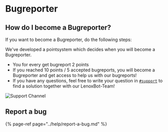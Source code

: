 # Bugreporter

## How do I become a Bugreporter?

If you want to become a Bugreporter, do the following steps:

We've developed a pointsystem which decides when you will become a Bugreporter.

* You for every get bugreport 2 points
* If you reached 10 points / 5 accepted bugreports, you will become a Bugreporter and get access to help us with our bugreports!
* If you have any questions, feel free to write your question in [`#support`](https://discord.gg/UvEYm76) to find a solution together with our LenoxBot-Team!

![Support Channel](https://i.imgur.com/puGoD0s.png)

## Report a bug

{% page-ref page="../help/report-a-bug.md" %}

